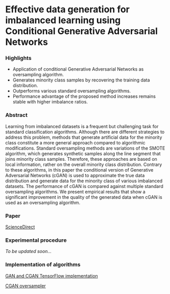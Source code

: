 # Effective data generation for imbalanced learning using Conditional Generative Adversarial Networks

### Highlights
* Application of conditional Generative Adversarial Networks as oversampling algorithm.
* Generates minority class samples by recovering the training data distribution.
* Outperforms various standard oversampling algorithms.
* Performance advantage of the proposed method increases remains stable with higher imbalance ratios.

### Abstract
Learning from imbalanced datasets is a frequent but challenging task for standard classification algorithms. Although there are different strategies to address this problem, methods that generate artificial data for the minority class constitute a more general approach compared to algorithmic modifications. Standard oversampling methods are variations of the SMOTE algorithm, which generates synthetic samples along the line segment that joins minority class samples. Therefore, these approaches are based on local information, rather on the overall minority class distribution. Contrary to these algorithms, in this paper the conditional version of Generative Adversarial Networks (cGAN) is used to approximate the true data distribution and generate data for the minority class of various imbalanced datasets. The performance of cGAN is compared against multiple standard oversampling algorithms. We present empirical results that show a significant improvement in the quality of the generated data when cGAN is used as an oversampling algorithm.

### Paper
[ScienceDirect](http://www.sciencedirect.com/science/article/pii/S0957417417306346)

### Experimental procedure
*To be updated soon...*

### Implementation of algorithms
[GAN and CGAN TensorFlow implementation](https://github.com/gdouzas/generative-adversarial-nets)

[CGAN oversampler](https://github.com/gdouzas/imbalanced-tools/blob/master/imbtools/algorithms/cgan_oversampler.py)